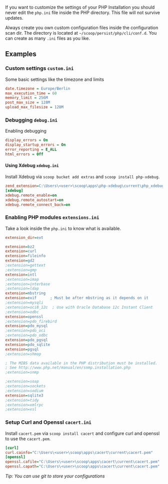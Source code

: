 If you want to customize the settings of your PHP Installation you should never edit the `php.ini` file inside the PHP directory. This file will not survive updates.

Always create you own custom configuration files inside the configuration scan dir.
The directory is located at `~/scoop/persist/php/cli/conf.d`. You can create as many `.ini` files as you like.

## Examples

### Custom settings `custom.ini`
Some basic settings like the timezone and limits

```ini
date.timezone = Europe/Berlin
max_execution_time = 60
memory_limit = 256M
post_max_size = 128M
upload_max_filesize = 128M
```

### Debugging `debug.ini`
Enabling debugging

```ini
display_errors = On
display_startup_errors = On
error_reporting = E_ALL
html_errors = Off
```
#### Using Xdebug `xdebug.ini`
Install Xdebug via `scoop bucket add extras` and `scoop install php-xdebug`.
```ini
zend_extension=C:\Users\<user>\scoop\apps\php-xdebug\current\php_xdebug.dll
[xdebug]
xdebug.remote_enable=on
xdebug.remote_autostart=on
xdebug.remote_connect_back=on
```

### Enabling PHP modules `extensions.ini`
Take a look inside the `php.ini` to know what is available.

```ini
extension_dir=ext

extension=bz2
extension=curl
extension=fileinfo
extension=gd2
;extension=gettext
;extension=gmp
extension=intl
;extension=imap
;extension=interbase
;extension=ldap
extension=mbstring
extension=exif      ; Must be after mbstring as it depends on it
;extension=mysqli
;extension=oci8_12c  ; Use with Oracle Database 12c Instant Client
;extension=odbc
extension=openssl
;extension=pdo_firebird
extension=pdo_mysql
;extension=pdo_oci
;extension=pdo_odbc
extension=pdo_pgsql
extension=pdo_sqlite
extension=pgsql
;extension=shmop

; The MIBS data available in the PHP distribution must be installed.
; See http://www.php.net/manual/en/snmp.installation.php
;extension=snmp

;extension=soap
;extension=sockets
;extension=sodium
extension=sqlite3
;extension=tidy
;extension=xmlrpc
;extension=xsl
```


### Setup Curl and Openssl `cacert.ini`
Install `cacert.pem` via `scoop install cacert` and configure curl and openssl to use the `cacert.pem`.
```ini
[curl]
curl.cainfo="C:\Users\<user>\scoop\apps\cacert\current\cacert.pem"
[openssl]
openssl.cafile="C:\Users\<user>\scoop\apps\cacert\current\cacert.pem"
openssl.capath="C:\Users\<user>\scoop\apps\cacert\current\cacert.pem"
```


_Tip: You can use git to store your configurations_